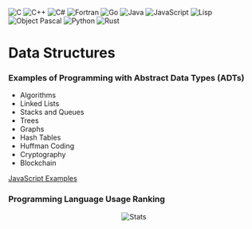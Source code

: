 ![C](https://img.shields.io/badge/C-00599C?style=flat&logo=c&logoColor=white) ![C++](https://img.shields.io/badge/C%2B%2B-00599C?style=flat&logo=c%2B%2B&logoColor=white)  ![C#](https://img.shields.io/badge/C%23-239120?style=flat&logo=csharp&logoColor=white) ![Fortran](https://img.shields.io/badge/Fortran-005F9E?style=flat&logo=fortran&logoColor=white)  ![Go](https://img.shields.io/badge/Go-00ADD8?style=flat&logo=go&logoColor=white)  ![Java](https://img.shields.io/badge/Java-007396?style=flat&logo=java&logoColor=white) ![JavaScript](https://img.shields.io/badge/JavaScript-F7DF1E?style=flat&logo=javascript&logoColor=black) ![Lisp](https://img.shields.io/badge/Lisp-3e9f65?style=flat&logo=lisp&logoColor=white) ![Object Pascal](https://img.shields.io/badge/Object%20Pascal-ED1C24?style=flat&logo=delphi&logoColor=white)
![Python](https://img.shields.io/badge/Python-3776AB?style=flat&logo=python&logoColor=white) ![Rust](https://img.shields.io/badge/Rust-000000?style=flat&logo=rust&logoColor=white)


# Data Structures

### Examples of Programming with Abstract Data Types (ADTs)
- Algorithms
- Linked Lists
- Stacks and Queues
- Trees
- Graphs
- Hash Tables
- Huffman Coding
- Cryptography
- Blockchain

[JavaScript Examples](javascript)

###  Programming Language Usage Ranking

<div style="width: 100%;text-align: center;">
  <img src="https://kunusoft.com/lang.php?v=6" alt="Stats">
</div>